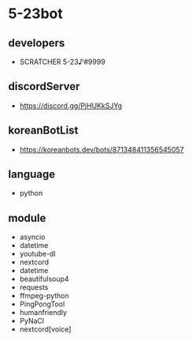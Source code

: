 # 5-23bot


## developers
- SCRATCHER 5-23♪#9999

## discordServer
- https://discord.gg/PjHUKkSJYg

## koreanBotList
- https://koreanbots.dev/bots/871348411356545057

## language
- python

## module
- asyncio
- datetime
- youtube-dl
- nextcord
- datetime
- beautifulsoup4
- requests
- ffmpeg-python
- PingPongTool
- humanfriendly
- PyNaCl
- nextcord[voice]

